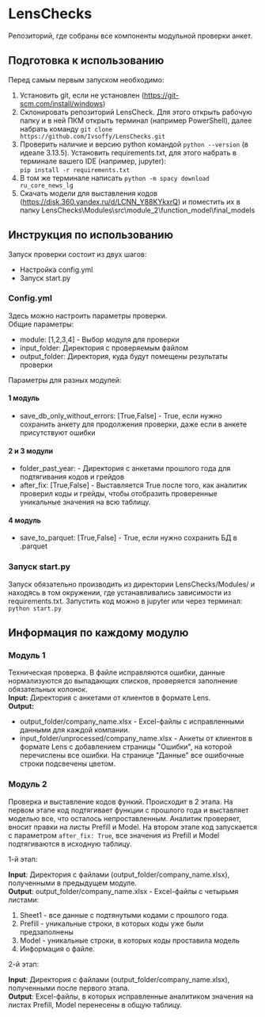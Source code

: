 # LensChecks
Репозиторий, где собраны все компоненты модульной проверки анкет.

## Подготовка к использованию
Перед самым первым запуском необходимо:
1. Установить git, если не установлен (https://git-scm.com/install/windows)
2. Склонировать репозиторий LensCheck. Для этого открыть рабочую папку и в ней ПКМ открыть терминал (например PowerShell), далее набрать команду ```git clone https://github.com/Ivsoffy/LensChecks.git```
3. Проверить наличие и версию python командой ```python --version``` (в идеале 3.13.5). Установить requirements.txt, для этого набрать в терминале вашего IDE (например, jupyter): \
```pip install -r requirements.txt```
4. В том же терминале написать ```python -m spacy download ru_core_news_lg```
5. Скачать модели для выставления кодов (https://disk.360.yandex.ru/d/LCNN_Y88KYkxrQ) и поместить их в папку LensChecks\Modules\src\module_2\function_model\final_models

## Инструкция по использованию
Запуск проверки состоит из двух шагов:
- Настройка config.yml
- Запуск start.py

### Config.yml
Здесь можно настроить параметры проверки.\
Общие параметры:
- module: [1,2,3,4] - Выбор модуля для проверки
- input_folder: Директория с проверяемым файлом
- output_folder: Директория, куда будут помещены результаты проверки

Параметры для разных модулей:
#### 1 модуль
- save_db_only_without_errors: [True,False] - True, если нужно сохранить анкету для продолжения проверки, даже если в анкете присутствуют ошибки
#### 2 и 3 модули
- folder_past_year: - Директория с анкетами прошлого года для подтягивания кодов и грейдов
- after_fix: [True,False] - Выставляется True после того, как аналитик проверил коды и грейды, чтобы отобразить проверенные уникальные значения на всю таблицу.
#### 4 модуль
- save_to_parquet: [True,False] - True, если нужно сохранить БД в .parquet

### Запуск start.py
Запуск обязательно производить из директории LensChecks/Modules/ и находясь в том окружении, где устанавливались зависимости из requirements.txt. Запустить код можно в jupyter или через терминал: \
```python start.py```

## Информация по каждому модулю
### Модуль 1
Техническая проверка. В файле исправляются ошибки, данные нормализуются до выпадающих списков, проверяется заполнение обязательных колонок.\
**Input:** Директория с анкетами от клиентов в формате Lens.\
**Output:**
- output_folder/company_name.xlsx - Excel-файлы с исправленными данными для каждой компании.
- input_folder/unprocessed/company_name.xlsx - Анкеты от клиентов в формате Lens с добавлением страницы "Ошибки", на которой перечислены все ошибки. На странице "Данные" все ошибочные строки подсвечены цветом.
### Модуль 2
Проверка и выставление кодов функий. Происходит в 2 этапа. На первом этапе код подтягивает функции с прошлого года и выставляет моделью все, что осталось непроставленным. Аналитик проверяет, вносит правки на листы Prefill и Model. На втором этапе код запускается с параметром ```after_fix: True```, все значения из Prefill и Model подтягиваются в исходную таблицу.

1-й этап:

**Input**: Директория с файлами (output_folder/company_name.xlsx), полученными в предыдущем модуле.\
**Output**: output_folder/company_name.xlsx - Excel-файлы с четырьмя листами:
1. Sheet1 - все данные с подтянутыми кодами с прошлого года.
2. Prefill - уникальные строки, в которых коды уже были предзаполнены
3. Model - уникальные строки, в которых коды проставила модель
4. Информация о файле.

2-й этап:

**Input**: Директория с файлами (output_folder/company_name.xlsx), полученными после первого этапа.\
**Output**: Excel-файлы, в которых исправленные аналитиком значения на листах Prefill, Model перенесены в общую таблицу.

